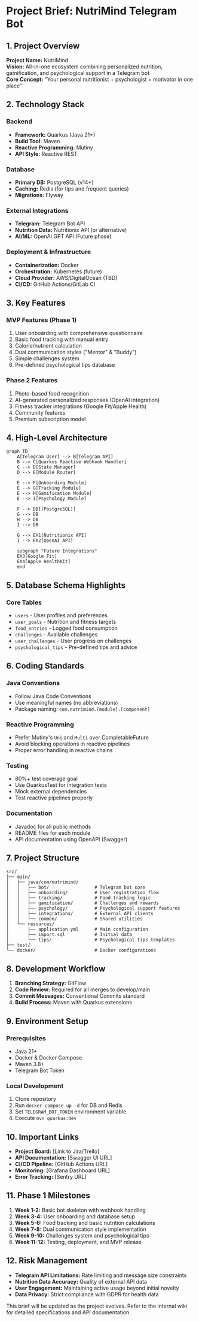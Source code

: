 # Project Brief: NutriMind Telegram Bot

## 1. Project Overview
**Project Name:** NutriMind  
**Vision:** All-in-one ecosystem combining personalized nutrition, gamification, and psychological support in a Telegram bot  
**Core Concept:** "Your personal nutritionist + psychologist + motivator in one place"

## 2. Technology Stack

### Backend
- **Framework:** Quarkus (Java 21+)
- **Build Tool:** Maven
- **Reactive Programming:** Mutiny
- **API Style:** Reactive REST

### Database
- **Primary DB:** PostgreSQL (v14+)
- **Caching:** Redis (for tips and frequent queries)
- **Migrations:** Flyway

### External Integrations
- **Telegram:** Telegram Bot API
- **Nutrition Data:** Nutritionix API (or alternative)
- **AI/ML:** OpenAI GPT API (Future phase)

### Deployment & Infrastructure
- **Containerization:** Docker
- **Orchestration:** Kubernetes (future)
- **Cloud Provider:** AWS/DigitalOcean (TBD)
- **CI/CD:** GitHub Actions/GitLab CI

## 3. Key Features

### MVP Features (Phase 1)
1. User onboarding with comprehensive questionnaire
2. Basic food tracking with manual entry
3. Calorie/nutrient calculation
4. Dual communication styles ("Mentor" & "Buddy")
5. Simple challenges system
6. Pre-defined psychological tips database

### Phase 2 Features
1. Photo-based food recognition
2. AI-generated personalized responses (OpenAI integration)
3. Fitness tracker integrations (Google Fit/Apple Health)
4. Community features
5. Premium subscription model

## 4. High-Level Architecture

```mermaid
graph TD
    A[Telegram User] --> B[Telegram API]
    B --> C[Quarkus Reactive Webhook Handler]
    C --> D[State Manager]
    D --> E[Module Router]
    
    E --> F[Onboarding Module]
    E --> G[Tracking Module]
    E --> H[Gamification Module]
    E --> I[Psychology Module]
    
    F --> DB[(PostgreSQL)]
    G --> DB
    H --> DB
    I --> DB
    
    G --> EX1[Nutritionix API]
    I --> EX2[OpenAI API]
    
    subgraph "Future Integrations"
    EX3[Google Fit]
    EX4[Apple HealthKit]
    end
```

## 5. Database Schema Highlights

### Core Tables
- `users` - User profiles and preferences
- `user_goals` - Nutrition and fitness targets
- `food_entries` - Logged food consumption
- `challenges` - Available challenges
- `user_challenges` - User progress on challenges
- `psychological_tips` - Pre-defined tips and advice

## 6. Coding Standards

### Java Conventions
- Follow Java Code Conventions
- Use meaningful names (no abbreviations)
- Package naming: `com.nutrimind.[module].[component]`

### Reactive Programming
- Prefer Mutiny's `Uni` and `Multi` over CompletableFuture
- Avoid blocking operations in reactive pipelines
- Proper error handling in reactive chains

### Testing
- 80%+ test coverage goal
- Use QuarkusTest for integration tests
- Mock external dependencies
- Test reactive pipelines properly

### Documentation
- Javadoc for all public methods
- README files for each module
- API documentation using OpenAPI (Swagger)

## 7. Project Structure

```
src/
├── main/
│   ├── java/com/nutrimind/
│   │   ├── bot/                 # Telegram bot core
│   │   ├── onboarding/          # User registration flow
│   │   ├── tracking/            # Food tracking logic
│   │   ├── gamification/        # Challenges and rewards
│   │   ├── psychology/          # Psychological support features
│   │   ├── integrations/        # External API clients
│   │   └── common/              # Shared utilities
│   └── resources/
│       ├── application.yml      # Main configuration
│       ├── import.sql           # Initial data
│       └── tips/                # Psychological tips templates
├── test/
└── docker/                      # Docker configurations
```

## 8. Development Workflow

1. **Branching Strategy:** GitFlow
2. **Code Review:** Required for all merges to develop/main
3. **Commit Messages:** Conventional Commits standard
4. **Build Process:** Maven with Quarkus extensions

## 9. Environment Setup

### Prerequisites
- Java 21+
- Docker & Docker Compose
- Maven 3.8+
- Telegram Bot Token

### Local Development
1. Clone repository
2. Run `docker-compose up -d` for DB and Redis
3. Set `TELEGRAM_BOT_TOKEN` environment variable
4. Execute `mvn quarkus:dev`

## 10. Important Links

- **Project Board:** [Link to Jira/Trello]
- **API Documentation:** [Swagger UI URL]
- **CI/CD Pipeline:** [GitHub Actions URL]
- **Monitoring:** [Grafana Dashboard URL]
- **Error Tracking:** [Sentry URL]

## 11. Phase 1 Milestones

1. **Week 1-2:** Basic bot skeleton with webhook handling
2. **Week 3-4:** User onboarding and database setup
3. **Week 5-6:** Food tracking and basic nutrition calculations
4. **Week 7-8:** Dual communication style implementation
5. **Week 9-10:** Challenges system and psychological tips
6. **Week 11-12:** Testing, deployment, and MVP release

## 12. Risk Management

- **Telegram API Limitations:** Rate limiting and message size constraints
- **Nutrition Data Accuracy:** Quality of external API data
- **User Engagement:** Maintaining active usage beyond initial novelty
- **Data Privacy:** Strict compliance with GDPR for health data

This brief will be updated as the project evolves. Refer to the internal wiki for detailed specifications and API documentation.